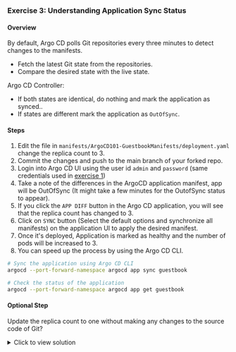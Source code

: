 ### Exercise 3: Understanding Application Sync Status

#### Overview

By default, Argo CD polls Git repositories every three minutes to detect changes to the manifests.

- Fetch the latest Git state from the repositories.
- Compare the desired state with the live state.

Argo CD Controller:

- If both states are identical, do nothing and mark the application as synced..
- If states are different mark the application as `OutOfSync`.

#### Steps

1. Edit the file in `manifests/ArgoCD101-GuestbookManifests/deployment.yaml` change the replica count to 3.
2. Commit the changes and push to the main branch of your forked repo.
3. Login into Argo CD UI using the user id `admin` and `password` (same credentials used in [exercise 1][1])
4. Take a note of the differences in the ArgoCD application manifest, app will be OutOfSync (It might take a few minutes for the OutofSync status to appear).
5. If you click the `APP DIFF` button in the Argo CD application, you will see that the replica count has changed to 3.
6. Click on `SYNC` button (Select the default options and synchronize all manifests) on the application UI to apply the desired manifest.
7. Once it's deployed, Application is marked as healthy and the number of pods will be increased to 3.
8. You can speed up the process by using the Argo CD CLI.

```sh
# Sync the application using Argo CD CLI
argocd --port-forward-namespace argocd app sync guestbook

# Check the status of the application
argocd --port-forward-namespace argocd app get guestbook
```

#### Optional Step

Update the replica count to one without making any changes to the source code of Git?

<details>
<summary>Click to view solution</summary>
    <ol>
    <li>In the ArgoCD UI, click on `deploy` resource. Edit the `live manifest` and set the replica count to one and save it.</li>
    <li>A total of 2 pods will terminate and the application will be marked out of sync.</li>
    </ol>
</details>

[1]: exercise1.md
